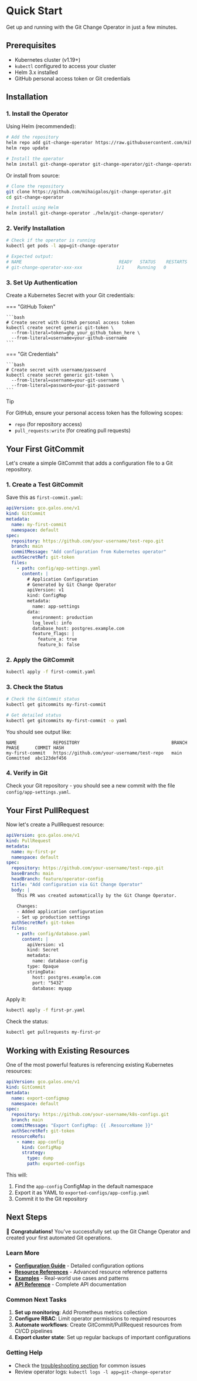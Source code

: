 # Quick Start

Get up and running with the Git Change Operator in just a few minutes.

## Prerequisites

- Kubernetes cluster (v1.19+)
- `kubectl` configured to access your cluster
- Helm 3.x installed
- GitHub personal access token or Git credentials

## Installation

### 1. Install the Operator

Using Helm (recommended):

```bash
# Add the repository
helm repo add git-change-operator https://raw.githubusercontent.com/mihaigalos/git-change-operator/helm-chart/
helm repo update

# Install the operator
helm install git-change-operator git-change-operator/git-change-operator
```

Or install from source:

```bash
# Clone the repository
git clone https://github.com/mihaigalos/git-change-operator.git
cd git-change-operator

# Install using Helm
helm install git-change-operator ./helm/git-change-operator/
```

### 2. Verify Installation

```bash
# Check if the operator is running
kubectl get pods -l app=git-change-operator

# Expected output:
# NAME                                     READY   STATUS    RESTARTS   AGE
# git-change-operator-xxx-xxx             1/1     Running   0          1m
```

### 3. Set Up Authentication

Create a Kubernetes Secret with your Git credentials:

=== "GitHub Token"

    ```bash
    # Create secret with GitHub personal access token
    kubectl create secret generic git-token \
      --from-literal=token=ghp_your_github_token_here \
      --from-literal=username=your-github-username
    ```

=== "Git Credentials"

    ```bash
    # Create secret with username/password
    kubectl create secret generic git-token \
      --from-literal=username=your-git-username \
      --from-literal=password=your-git-password
    ```

>[!TIP]
> For GitHub, ensure your personal access token has the following scopes:
> 
> - `repo` (for repository access)
> - `pull_requests:write` (for creating pull requests)

## Your First GitCommit

Let's create a simple GitCommit that adds a configuration file to a Git repository.

### 1. Create a Test GitCommit

Save this as `first-commit.yaml`:

```yaml
apiVersion: gco.galos.one/v1
kind: GitCommit
metadata:
  name: my-first-commit
  namespace: default
spec:
  repository: https://github.com/your-username/test-repo.git
  branch: main
  commitMessage: "Add configuration from Kubernetes operator"
  authSecretRef: git-token
  files:
    - path: config/app-settings.yaml
      content: |
        # Application Configuration
        # Generated by Git Change Operator
        apiVersion: v1
        kind: ConfigMap
        metadata:
          name: app-settings
        data:
          environment: production
          log_level: info
          database_host: postgres.example.com
          feature_flags: |
            feature_a: true
            feature_b: false
```

### 2. Apply the GitCommit

```bash
kubectl apply -f first-commit.yaml
```

### 3. Check the Status

```bash
# Check the GitCommit status
kubectl get gitcommits my-first-commit

# Get detailed status
kubectl get gitcommits my-first-commit -o yaml
```

You should see output like:
```
NAME              REPOSITORY                                   BRANCH   PHASE      COMMIT HASH
my-first-commit   https://github.com/your-username/test-repo   main     Committed  abc123def456
```

### 4. Verify in Git

Check your Git repository - you should see a new commit with the file `config/app-settings.yaml`.

## Your First PullRequest

Now let's create a PullRequest resource:

```yaml
apiVersion: gco.galos.one/v1
kind: PullRequest
metadata:
  name: my-first-pr
  namespace: default
spec:
  repository: https://github.com/your-username/test-repo.git
  baseBranch: main
  headBranch: feature/operator-config
  title: "Add configuration via Git Change Operator"
  body: |
    This PR was created automatically by the Git Change Operator.
    
    Changes:
    - Added application configuration
    - Set up production settings
  authSecretRef: git-token
  files:
    - path: config/database.yaml
      content: |
        apiVersion: v1
        kind: Secret
        metadata:
          name: database-config
        type: Opaque
        stringData:
          host: postgres.example.com
          port: "5432"
          database: myapp
```

Apply it:
```bash
kubectl apply -f first-pr.yaml
```

Check the status:
```bash
kubectl get pullrequests my-first-pr
```

## Working with Existing Resources

One of the most powerful features is referencing existing Kubernetes resources:

```yaml
apiVersion: gco.galos.one/v1
kind: GitCommit
metadata:
  name: export-configmap
  namespace: default
spec:
  repository: https://github.com/your-username/k8s-configs.git
  branch: main
  commitMessage: "Export ConfigMap: {{ .ResourceName }}"
  authSecretRef: git-token
  resourceRefs:
    - name: app-config
      kind: ConfigMap
      strategy:
        type: dump
        path: exported-configs
```

This will:
1. Find the `app-config` ConfigMap in the default namespace
2. Export it as YAML to `exported-configs/app-config.yaml`
3. Commit it to the Git repository

## Next Steps

🎉 **Congratulations!** You've successfully set up the Git Change Operator and created your first automated Git operations.

### Learn More

- **[Configuration Guide](configuration.md)** - Detailed configuration options
- **[Resource References](resource-references.md)** - Advanced resource reference patterns  
- **[Examples](../examples/index.md)** - Real-world use cases and patterns
- **[API Reference](../reference/crd-spec.md)** - Complete API documentation

### Common Next Tasks

1. **Set up monitoring**: Add Prometheus metrics collection
2. **Configure RBAC**: Limit operator permissions to required resources
3. **Automate workflows**: Create GitCommit/PullRequest resources from CI/CD pipelines
4. **Export cluster state**: Set up regular backups of important configurations

### Getting Help

- Check the [troubleshooting section](../reference/error-handling.md) for common issues
- Review operator logs: `kubectl logs -l app=git-change-operator`
